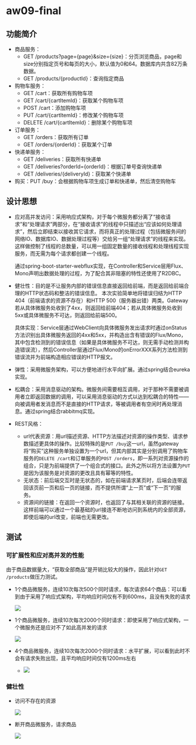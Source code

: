 # aw09-final

## 功能简介

- 商品服务：
  - GET /products?page={page}&size={size}：分页浏览商品，page和size分别指定页号和每页的大小，默认值为0和64。数据库内共含82万条数据。
  - GET /products/{productId}：查询指定商品
- 购物车服务：
  - GET /cart：获取所有购物车项
  - GET /cart/{cartItemId}：获取某个购物车项
  - POST /cart：添加购物车项
  - PUT /cart/{cartItemId}：修改某个购物车项
  - DELETE /cart/{cartItemId}：删除某个购物车项
- 订单服务：
  - GET /orders：获取所有订单
  - GET /orders/{orderId}：获取某个订单
- 快递单服务：
  - GET /deliveries：获取所有快递单
  - GET /deliveries?orderId={orderId}：根据订单号查询快递单
  - GET /deliveries/{deliveryId}：获取某个快递单
- 购买：PUT /buy：会根据购物车项生成订单和快递单，然后清空购物车

## 设计思想

- 应对高并发访问：采用响应式架构，对于每个微服务都分离了“接收请求”和“处理请求”两部分，在“接收请求”的线程中只描述出“应该如何处理请求”，然后立即结束以接收其它请求，而将真正的处理过程（包括微服务间的网络IO、数据库IO、数据处理过程等）交给另一组“处理请求”的线程来实现。这样做控制了线程的总数量，可以用一组固定数量的接收线程和处理线程实现服务，而无需为每个请求都创建一个线程。

  通过spring-boot-starter-webflux实现，在Controller和Service层用Flux、Mono声明出数据处理的过程，为了配合其非阻塞的特性还使用了R2DBC。

- 健壮性：目的是不让服务内部的错误信息直接返回给前端，而是返回给前端合理的HTTP状态码和整洁的错误信息。 本次实验简单地将错误归结为HTTP 404（前端请求的资源不存在）和HTTP 500（服务器出错）两类。Gateway若从具体微服务处收到了4xx，则返回给前端404；若从具体微服务处收到5xx或具体微服务不可达，则返回给前端500。

  具体实现：Service层通过WebClient向具体微服务发出请求时通过onStatus方法识别出具体微服务返回的4xx和5xx，并构造出含有错误的Flux/Mono，其中包含检测到的错误信息（如果是具体微服务不可达，则无需手动检测并构造错误流），然后Controller层通过Flux/Mono的onErrorXXX系列方法检测到错误流并为前端构造相应错误的HTTP报文。

- 弹性：采用微服务架构，可以方便地进行水平向扩展。通过spring结合eureka实现。

- 松耦合：采用消息驱动的架构。微服务间需要相互调用，对于那种不需要被调用者立即返回数据的调用，可以采用消息驱动的方式以达到松耦合的特性——向被调用者发消息而不是直接的HTTP请求，等被调用者有空闲时再处理消息。通过spring结合rabbitmq实现。

- REST风格：

  - url代表资源：用url描述资源、HTTP方法描述对资源的操作类型、请求参数描述更具体的操作。比较特殊的是`PUT /buy`这一url，虽然gateway将“购买”这种服务单独设置为一个url，但其内部其实是分别调用了购物车服务的`DELETE /cart`和订单服务的`POST /orders`，即一系列对资源操作的组合，只是为前端提供了一个组合式的接口。此外之所以将方法设置为`PUT`是因为该服务是对资源的更改且具有幂等的特性。
  - 无状态：前后端交互时是无状态的，如在前端请求某页时，后端会连带返回该页前一页和后一页的链接，而不提供所谓“上一页”或“下一页”的服务。
  - 资源间的链接：在返回一个资源时，也返回了与其相关联的资源的链接。这样前端可以通过一个最基础的url接连不断地访问到系统内的全部资源，即使后端的url改变，前端也无需更改。

## 测试

### 可扩展性和应对高并发的性能

由于商品数据量大，“获取全部商品”是开销比较大的操作，因此针对`GET /products`做压力测试。

- 1个商品微服务，连续10次每次500个同时请求，每次请求64个商品：可以看到由于采用了响应式架构，平均响应时间仅有不到600ms，且没有失败的请求

  ![](D:\code\software_architecture\aw09-orangecattt\实验结果\1x500x10.png)

- 1个商品微服务，连续10次每次2000个同时请求：即使采用了响应式架构，一个微服务还是应对不了如此高并发的请求

  ![](D:\code\software_architecture\aw09-orangecattt\实验结果\1x2000x10.png)

- 4个商品微服务，连续10次每次2000个同时请求：水平扩展，可以看到此时不会有请求失败出现，且平均响应时间仅有1200ms左右

  - ![](D:\code\software_architecture\aw09-orangecattt\实验结果\4x2000x10.png)


### 健壮性

- 访问不存在的资源

  ![](D:\code\software_architecture\aw09-orangecattt\实验结果\不存在的资源.png)

- 断开商品微服务，请求商品

	![](D:\code\software_architecture\aw09-orangecattt\实验结果\微服务断开.png)
